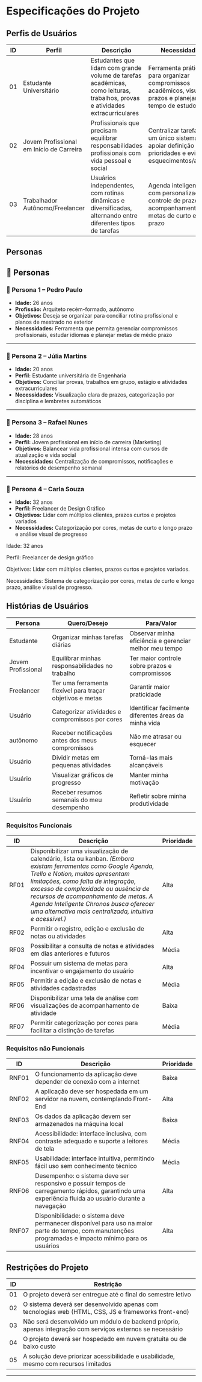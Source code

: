 # Especificações do Projeto

## Perfis de Usuários

| ID  | Perfil                               | Descrição                                                                                      | Necessidades                                                                                  |
|-----|--------------------------------------|------------------------------------------------------------------------------------------------|-----------------------------------------------------------------------------------------------|
| 01  | Estudante Universitário              | Estudantes que lidam com grande volume de tarefas acadêmicas, como leituras, trabalhos, provas e atividades extracurriculares | Ferramenta prática para organizar compromissos acadêmicos, visualizar prazos e planejar o tempo de estudo |
| 02  | Jovem Profissional em Início de Carreira | Profissionais que precisam equilibrar responsabilidades profissionais com vida pessoal e social | Centralizar tarefas em um único sistema, apoiar definição de prioridades e evitar esquecimentos/atrasos |
| 03  | Trabalhador Autônomo/Freelancer      | Usuários independentes, com rotinas dinâmicas e diversificadas, alternando entre diferentes tipos de tarefas | Agenda inteligente com personalização, controle de prazos e acompanhamento de metas de curto e longo prazo |


## Personas

## 🎯 Personas

### 👤 Persona 1 – Pedro Paulo
- **Idade:** 26 anos  
- **Profissão:** Arquiteto recém-formado, autônomo  
- **Objetivos:** Deseja se organizar para conciliar rotina profissional e planos de mestrado no exterior  
- **Necessidades:** Ferramenta que permita gerenciar compromissos profissionais, estudar idiomas e planejar metas de médio prazo  

---

### 👤 Persona 2 – Júlia Martins
- **Idade:** 20 anos  
- **Perfil:** Estudante universitária de Engenharia  
- **Objetivos:** Conciliar provas, trabalhos em grupo, estágio e atividades extracurriculares  
- **Necessidades:** Visualização clara de prazos, categorização por disciplina e lembretes automáticos  

---

### 👤 Persona 3 – Rafael Nunes
- **Idade:** 28 anos  
- **Perfil:** Jovem profissional em início de carreira (Marketing)  
- **Objetivos:** Balancear vida profissional intensa com cursos de atualização e vida social  
- **Necessidades:** Centralização de compromissos, notificações e relatórios de desempenho semanal  

---

### 👤 Persona 4 – Carla Souza
- **Idade:** 32 anos  
- **Perfil:** Freelancer de Design Gráfico  
- **Objetivos:** Lidar com múltiplos clientes, prazos curtos e projetos variados  
- **Necessidades:** Categorização por cores, metas de curto e longo prazo e análise visual de progresso  


Idade: 32 anos

Perfil: Freelancer de design gráfico

Objetivos: Lidar com múltiplos clientes, prazos curtos e projetos variados.

Necessidades: Sistema de categorização por cores, metas de curto e longo prazo, análise visual de progresso.


## Histórias de Usuários

| Persona              | Quero/Desejo                                                                 | Para/Valor                                                                 |
|----------------------|-------------------------------------------------------------------------------|----------------------------------------------------------------------------|
| Estudante            | Organizar minhas tarefas diárias                                              | Observar minha eficiência e gerenciar melhor meu tempo                     |
| Jovem Profissional   | Equilibrar minhas responsabilidades no trabalho                               | Ter maior controle sobre prazos e compromissos                             |
| Freelancer           | Ter uma ferramenta flexível para traçar objetivos e metas                     | Garantir maior praticidade                                                  |
| Usuário              | Categorizar atividades e compromissos por cores                               | Identificar facilmente diferentes áreas da minha vida                      |
|  autônomo            | Receber notificações antes dos meus compromissos                              | Não me atrasar ou esquecer                                                 |
| Usuário              | Dividir metas em pequenas atividades                                          | Torná-las mais alcançáveis                                                 |
| Usuário              | Visualizar gráficos de progresso                                              | Manter minha motivação                                                     |
| Usuário              | Receber resumos semanais do meu desempenho                                    | Refletir sobre minha produtividade                                         |




### Requisitos Funcionais



| ID   | Descrição                                                                                                                                                | Prioridade |
|------|----------------------------------------------------------------------------------------------------------------------------------------------------------|------------|
| RF01 | Disponibilizar uma visualização de calendário, lista ou kanban. *(Embora existam ferramentas como Google Agenda, Trello e Notion, muitas apresentam limitações, como falta de integração, excesso de complexidade ou ausência de recursos de acompanhamento de metas. A Agenda Inteligente Chronos busca oferecer uma alternativa mais centralizada, intuitiva e acessível.)* | Alta       |
| RF02 | Permitir o registro, edição e exclusão de notas ou atividades                                                                                            | Alta       |
| RF03 | Possibilitar a consulta de notas e atividades em dias anteriores e futuros                                                                               | Média      |
| RF04 | Possuir um sistema de metas para incentivar o engajamento do usuário                                                                                     | Alta       |
| RF05 | Permitir a edição e exclusão de notas e atividades cadastradas                                                                                           | Média      |
| RF06 | Disponibilizar uma tela de análise com visualizações de acompanhamento de atividade                                                                      | Baixa      |
| RF07 | Permitir categorização por cores para facilitar a distinção de tarefas                                                                                   | Média      |



### Requisitos não Funcionais



| ID    | Descrição                                                                                                                                                 | Prioridade |
|-------|-----------------------------------------------------------------------------------------------------------------------------------------------------------|------------|
| RNF01 | O funcionamento da aplicação deve depender de conexão com a internet                                                                                      | Baixa      |
| RNF02 | A aplicação deve ser hospedada em um servidor na nuvem, contemplando Front-End                                                                            | Alta       |
| RNF03 | Os dados da aplicação devem ser armazenados na máquina local                                                                                              | Baixa      |
| RNF04 | Acessibilidade: interface inclusiva, com contraste adequado e suporte a leitores de tela                                                                  | Média      |
| RNF05 | Usabilidade: interface intuitiva, permitindo fácil uso sem conhecimento técnico                                                                           | Média      |
| RNF06 | Desempenho: o sistema deve ser responsivo e possuir tempos de carregamento rápidos, garantindo uma experiência fluida ao usuário durante a navegação       | Alta       |
| RNF07 | Disponibilidade: o sistema deve permanecer disponível para uso na maior parte do tempo, com manutenções programadas e impacto mínimo para os usuários      | Alta       |



## Restrições do Projeto

| ID  | Restrição                                                                 |
|-----|----------------------------------------------------------------------------|
| 01  | O projeto deverá ser entregue até o final do semestre letivo               |
| 02  | O sistema deverá ser desenvolvido apenas com tecnologias web (HTML, CSS, JS e frameworks front-end) |
| 03  | Não será desenvolvido um módulo de backend próprio, apenas integração com serviços externos se necessário |
| 04  | O projeto deverá ser hospedado em nuvem gratuita ou de baixo custo         |
| 05  | A solução deve priorizar acessibilidade e usabilidade, mesmo com recursos limitados |
****
